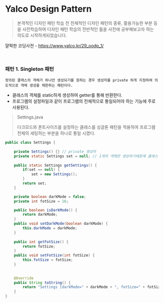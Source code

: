 # Yalco Design Pattern

> 본격적인 디자인 패턴 학습 전 전체적인 디자인 패턴의 종류, 활용가능한 부분 등을 사전학습하여 디자인 패턴 학습의 전반적인 틀을 사전에 공부해보고자 하는 의도로 시작하게되었습니다.

얄팍한 코딩사전 - https://www.yalco.kr/29_oodp_1/



<br/>

### 패턴 1. Singleton 패턴

`정의된 클래스의 객체가 하나만 생성되기를 원하는 경우 생성자를 private 하게 지정하여 의도적으로 객체 생성을 제한하는 패턴이다. `

- 클래스의 객체를 static하게 생성하여 getter를 통해 반환한다.
-  프로그램의 설정파일과 같이 프로그램의 전체적으로 통일되어야 하는 기능에 주로 사용된다.



> Settings.java 
>
> 다크모드와 폰트사이즈를 설정하는 클래스를 싱글톤 패턴을 적용하여 프로그램 전체의 세팅하는 부분을 하나로 통일 시켰다.

````java
public class Settings {
	
	private Settings() {} // private 생성자
	private static Settings set = null; // 1개의 객체만 생성하기때문에 클래스 멤버변수로 정의
	
	public static Settings getSettings() {
		if(set == null) {
			set = new Settings();
		}
		return set;
	}

	private boolean darkMode = false;
	private int fotSize = 16;

	public boolean isDarkMode() {
		return darkMode;
	}
	public void setDarkMode(boolean darkMode) {
		this.darkMode = darkMode;
	}
	
	public int getFotSize() {
		return fotSize;
	}
	public void setFotSize(int fotSize) {
		this.fotSize = fotSize;
	}
	
	
	@Override
	public String toString() {
		return "Settings [darkMode=" + darkMode + ", fotSize=" + fotSize + "]";
	}
}

````














